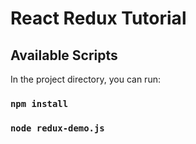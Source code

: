 # React Redux Tutorial

## Available Scripts

In the project directory, you can run:

### `npm install`

### `node redux-demo.js`
